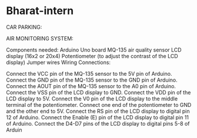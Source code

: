 # Bharat-intern

CAR PARKING:


AIR MONITORING SYSTEM:

Components needed:
Arduino Uno board
MQ-135 air quality sensor
LCD display (16x2 or 20x4)
Potentiometer (to adjust the contrast of the LCD display)
Jumper wires
Wiring Connections:

Connect the VCC pin of the MQ-135 sensor to the 5V pin of Arduino.
Connect the GND pin of the MQ-135 sensor to the GND pin of Arduino.
Connect the AOUT pin of the MQ-135 sensor to the A0 pin of Arduino.
Connect the VSS pin of the LCD display to GND.
Connect the VDD pin of the LCD display to 5V.
Connect the V0 pin of the LCD display to the middle terminal of the potentiometer.
Connect one end of the potentiometer to GND and the other end to 5V.
Connect the RS pin of the LCD display to digital pin 12 of Arduino.
Connect the Enable (E) pin of the LCD display to digital pin 11 of Arduino.
Connect the D4-D7 pins of the LCD display to digital pins 5-8 of Arduin
